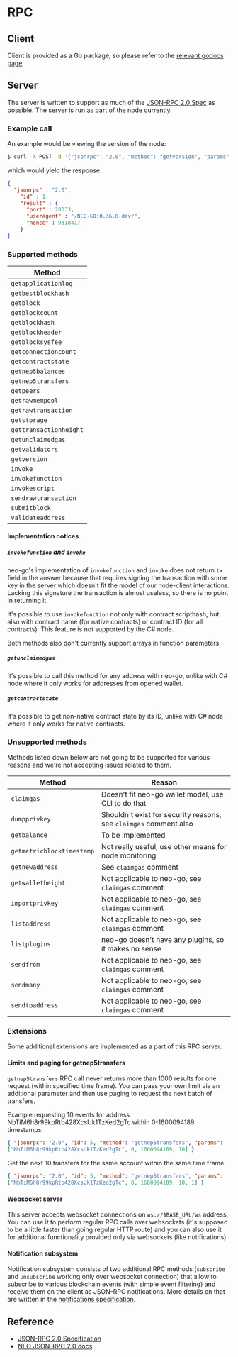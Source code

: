 # RPC

## Client

Client is provided as a Go package, so please refer to the
[relevant godocs page](https://godoc.org/github.com/nspcc-dev/neo-go/pkg/rpc).

## Server

The server is written to support as much of the [JSON-RPC 2.0 Spec](http://www.jsonrpc.org/specification) as possible. The server is run as part of the node currently.

### Example call

An example would be viewing the version of the node:

```bash
$ curl -X POST -d '{"jsonrpc": "2.0", "method": "getversion", "params": [], "id": 1}' http://localhost:20332
```

which would yield the response:

```json
{
  "jsonrpc" : "2.0",
    "id" : 1,
    "result" : {
      "port" : 20333,
      "useragent" : "/NEO-GO:0.36.0-dev/",
      "nonce" : 9318417
    }
}
```
### Supported methods

| Method  |
| ------- |
| `getapplicationlog` |
| `getbestblockhash` |
| `getblock` |
| `getblockcount` |
| `getblockhash` |
| `getblockheader` |
| `getblocksysfee` |
| `getconnectioncount` |
| `getcontractstate` |
| `getnep5balances` |
| `getnep5transfers` |
| `getpeers` |
| `getrawmempool` |
| `getrawtransaction` |
| `getstorage` |
| `gettransactionheight` |
| `getunclaimedgas` |
| `getvalidators` |
| `getversion` |
| `invoke` |
| `invokefunction` |
| `invokescript` |
| `sendrawtransaction` |
| `submitblock` |
| `validateaddress` |

#### Implementation notices

##### `invokefunction` and `invoke`

neo-go's implementation of `invokefunction` and `invoke` does not return `tx`
field in the answer because that requires signing the transaction with some
key in the server which doesn't fit the model of our node-client interactions.
Lacking this signature the transaction is almost useless, so there is no point
in returning it.

It's possible to use `invokefunction` not only with contract scripthash, but also 
with contract name (for native contracts) or contract ID (for all contracts). This
feature is not supported by the C# node.

Both methods also don't currently support arrays in function parameters.

##### `getunclaimedgas`

It's possible to call this method for any address with neo-go, unlike with C#
node where it only works for addresses from opened wallet.

##### `getcontractstate`

It's possible to get non-native contract state by its ID, unlike with C# node where
it only works for native contracts.

### Unsupported methods

Methods listed down below are not going to be supported for various reasons
and we're not accepting issues related to them.

| Method  | Reason |
| ------- | ------------|
| `claimgas` | Doesn't fit neo-go wallet model, use CLI to do that |
| `dumpprivkey` | Shouldn't exist for security reasons, see `claimgas` comment also |
| `getbalance` | To be implemented |
| `getmetricblocktimestamp` | Not really useful, use other means for node monitoring |
| `getnewaddress` | See `claimgas` comment |
| `getwalletheight` | Not applicable to neo-go, see `claimgas` comment |
| `importprivkey` | Not applicable to neo-go, see `claimgas` comment |
| `listaddress` | Not applicable to neo-go, see `claimgas` comment |
| `listplugins` | neo-go doesn't have any plugins, so it makes no sense |
| `sendfrom` | Not applicable to neo-go, see `claimgas` comment |
| `sendmany` | Not applicable to neo-go, see `claimgas` comment |
| `sendtoaddress` | Not applicable to neo-go, see `claimgas` comment |

### Extensions

Some additional extensions are implemented as a part of this RPC server.

#### Limits and paging for getnep5transfers

`getnep5transfers` RPC call never returns more than 1000 results for one
request (within specified time frame). You can pass your own limit via an
additional parameter and then use paging to request the next batch of
transfers.

Example requesting 10 events for address NbTiM6h8r99kpRtb428XcsUk1TzKed2gTc
within 0-1600094189 timestamps:

```json
{ "jsonrpc": "2.0", "id": 5, "method": "getnep5transfers", "params":
["NbTiM6h8r99kpRtb428XcsUk1TzKed2gTc", 0, 1600094189, 10] }
```

Get the next 10 transfers for the same account within the same time frame:

```json
{ "jsonrpc": "2.0", "id": 5, "method": "getnep5transfers", "params":
["NbTiM6h8r99kpRtb428XcsUk1TzKed2gTc", 0, 1600094189, 10, 1] }
```

#### Websocket server

This server accepts websocket connections on `ws://$BASE_URL/ws` address. You
can use it to perform regular RPC calls over websockets (it's supposed to be a
little faster than going regular HTTP route) and you can also use it for
additional functionality provided only via websockets (like notifications).

#### Notification subsystem

Notification subsystem consists of two additional RPC methods (`subscribe` and
`unsubscribe` working only over websocket connection) that allow to subscribe
to various blockchain events (with simple event filtering) and receive them on
the client as JSON-RPC notifications. More details on that are written in the
[notifications specification](notifications.md).

## Reference

* [JSON-RPC 2.0 Specification](http://www.jsonrpc.org/specification)
* [NEO JSON-RPC 2.0 docs](https://docs.neo.org/docs/en-us/reference/rpc/latest-version/api.html)
